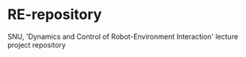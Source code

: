 # RE-repository
SNU, 'Dynamics and Control of Robot-Environment Interaction' lecture project repository
